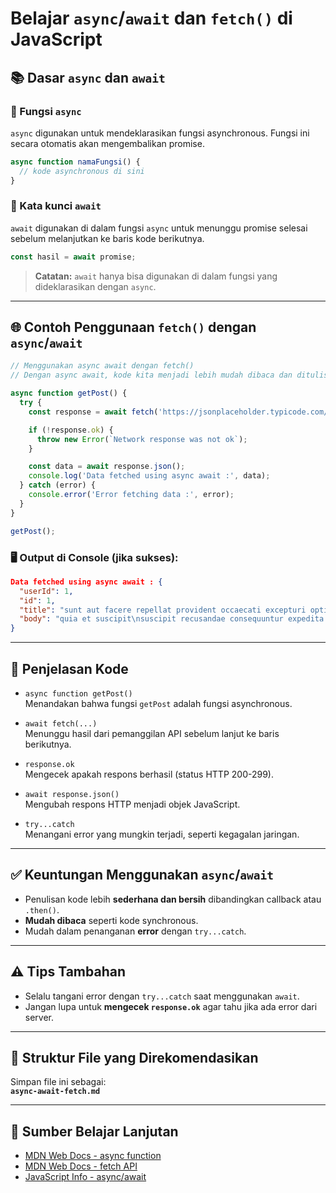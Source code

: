 
# Belajar `async`/`await` dan `fetch()` di JavaScript


## 📚 Dasar `async` dan `await`

### 🔹 Fungsi `async`

`async` digunakan untuk mendeklarasikan fungsi asynchronous. Fungsi ini secara otomatis akan mengembalikan promise.

```javascript
async function namaFungsi() {
  // kode asynchronous di sini
}
```

### 🔹 Kata kunci `await`

`await` digunakan di dalam fungsi `async` untuk menunggu promise selesai sebelum melanjutkan ke baris kode berikutnya.

```javascript
const hasil = await promise;
```

> **Catatan:** `await` hanya bisa digunakan di dalam fungsi yang dideklarasikan dengan `async`.

---

## 🌐 Contoh Penggunaan `fetch()` dengan `async`/`await`

```javascript
// Menggunakan async await dengan fetch()
// Dengan async await, kode kita menjadi lebih mudah dibaca dan ditulis, terutama saat menangani operasi asynchronous.

async function getPost() {
  try {
    const response = await fetch('https://jsonplaceholder.typicode.com/posts/1');

    if (!response.ok) {
      throw new Error(`Network response was not ok`);
    }

    const data = await response.json();
    console.log('Data fetched using async await :', data);
  } catch (error) {
    console.error('Error fetching data :', error);
  }
}

getPost();
```

### 🖥️ Output di Console (jika sukses):

```json
Data fetched using async await : {
  "userId": 1,
  "id": 1,
  "title": "sunt aut facere repellat provident occaecati excepturi optio reprehenderit",
  "body": "quia et suscipit\nsuscipit recusandae consequuntur expedita et cum..."
}
```

---

## 🧠 Penjelasan Kode

- `async function getPost()`  
  Menandakan bahwa fungsi `getPost` adalah fungsi asynchronous.

- `await fetch(...)`  
  Menunggu hasil dari pemanggilan API sebelum lanjut ke baris berikutnya.

- `response.ok`  
  Mengecek apakah respons berhasil (status HTTP 200-299).

- `await response.json()`  
  Mengubah respons HTTP menjadi objek JavaScript.

- `try...catch`  
  Menangani error yang mungkin terjadi, seperti kegagalan jaringan.

---

## ✅ Keuntungan Menggunakan `async`/`await`

- Penulisan kode lebih **sederhana dan bersih** dibandingkan callback atau `.then()`.
- **Mudah dibaca** seperti kode synchronous.
- Mudah dalam penanganan **error** dengan `try...catch`.

---

## ⚠️ Tips Tambahan

- Selalu tangani error dengan `try...catch` saat menggunakan `await`.
- Jangan lupa untuk **mengecek `response.ok`** agar tahu jika ada error dari server.

---

## 📁 Struktur File yang Direkomendasikan

Simpan file ini sebagai:  
**`async-await-fetch.md`**

---

## 📌 Sumber Belajar Lanjutan

- [MDN Web Docs - async function](https://developer.mozilla.org/en-US/docs/Web/JavaScript/Reference/Statements/async_function)
- [MDN Web Docs - fetch API](https://developer.mozilla.org/en-US/docs/Web/API/fetch)
- [JavaScript Info - async/await](https://javascript.info/async-await)

